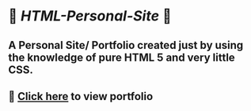 # :beginner: ***HTML-Personal-Site*** :beginner:

## A Personal Site/ Portfolio created just by using the knowledge of pure HTML 5 and very little CSS.

## :maple_leaf: [Click here](https://rohitbhat1603.github.io/HTML-Personal-Site/) to view portfolio
